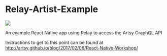 # Relay-Artist-Example

<img src="https://github.com/orta/Relay-Artist-Example/blob/master/screenshots/workshop.png?raw=true">

An example React Native app using Relay to access the Artsy GraphQL API

Instructions to get to this point can be found at http://artsy.github.io/blog/2017/02/06/React-Native-Workshop/
